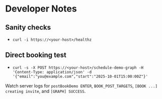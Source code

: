 # Developer Notes

## Sanity checks
- `curl -i https://<your-host>/healthz`

## Direct booking test
- `curl -s -X POST https://<your-host>/schedule-demo-graph -H 'Content-Type: application/json' -d '{"email":"you@example.com","start":"2025-10-01T15:00:00Z"}'`

Watch server logs for `postBookDemo ENTER`, `BOOK_POST_TARGETS`, `[BOOK ...] creating invite`, and `[GRAPH] SUCCESS`.
